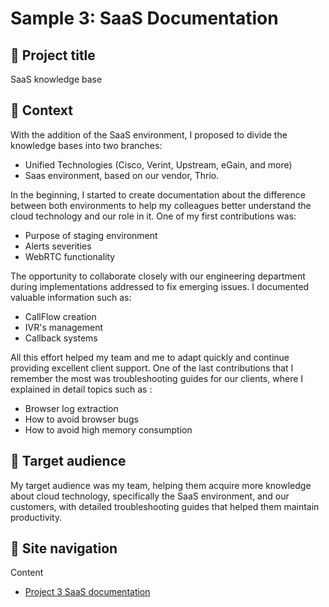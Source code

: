 # Sample 3: SaaS Documentation

## 💼 Project title
SaaS knowledge base

## 📂 Context
With the addition of the SaaS environment, I proposed to divide the knowledge bases into two branches: 

- Unified Technologies (Cisco, Verint, Upstream, eGain, and more)
- Saas environment, based on our vendor, Thrio.

In the beginning, I started to create documentation about the difference between both environments to help my colleagues better understand the cloud technology and our role in it. One of my first contributions was:

- Purpose of staging environment
- Alerts severities
- WebRTC functionality

The opportunity to collaborate closely with our engineering department during implementations addressed to fix emerging issues. I documented valuable information such as:

- CallFlow creation
- IVR's management
- Callback systems

All this effort helped my team and me to adapt quickly and continue providing excellent client support. One of the last contributions that I remember the most was troubleshooting guides for our clients, where I explained in detail topics such as :

- Browser log extraction
- How to avoid browser bugs
- How to avoid high memory consumption

## 👥 Target audience
My target audience was my team, helping them acquire more knowledge about cloud technology, specifically the SaaS environment, and our customers, with detailed troubleshooting guides that helped them maintain productivity. 

## 📍 Site navigation

Content

- [Project 3 SaaS documentation](https://github.com/carlossolis2706/carlossolis2706/blob/main/Sample-3-content.md)
